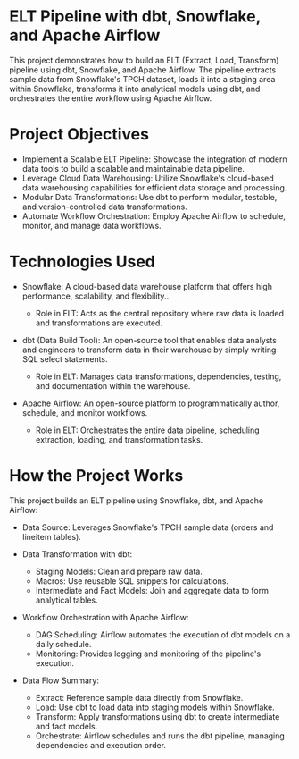 ELT Pipeline with dbt, Snowflake, and Apache Airflow
========

This project demonstrates how to build an ELT (Extract, Load, Transform) pipeline using dbt, Snowflake, and Apache Airflow. The pipeline extracts sample data from Snowflake's TPCH dataset, loads it into a staging area within Snowflake, transforms it into analytical models using dbt, and orchestrates the entire workflow using Apache Airflow.

Project Objectives
================

- Implement a Scalable ELT Pipeline: Showcase the integration of modern data tools to build a scalable and maintainable data pipeline.
- Leverage Cloud Data Warehousing: Utilize Snowflake's cloud-based data warehousing capabilities for efficient data storage and processing.
- Modular Data Transformations: Use dbt to perform modular, testable, and version-controlled data transformations.
- Automate Workflow Orchestration: Employ Apache Airflow to schedule, monitor, and manage data workflows.

Technologies Used
===========================

- Snowflake: A cloud-based data warehouse platform that offers high performance, scalability, and flexibility..

    - Role in ELT: Acts as the central repository where raw data is loaded and transformations are executed.
- dbt (Data Build Tool): An open-source tool that enables data analysts and engineers to transform data in their warehouse by simply writing SQL select statements.

    - Role in ELT: Manages data transformations, dependencies, testing, and documentation within the warehouse.
- Apache Airflow: An open-source platform to programmatically author, schedule, and monitor workflows.

    - Role in ELT: Orchestrates the entire data pipeline, scheduling extraction, loading, and transformation tasks.


How the Project Works
=================================

This project builds an ELT pipeline using Snowflake, dbt, and Apache Airflow:

- Data Source: Leverages Snowflake's TPCH sample data (orders and lineitem tables).

- Data Transformation with dbt:

    - Staging Models: Clean and prepare raw data.
    - Macros: Use reusable SQL snippets for calculations.
    - Intermediate and Fact Models: Join and aggregate data to form analytical tables.
- Workflow Orchestration with Apache Airflow:

    - DAG Scheduling: Airflow automates the execution of dbt models on a daily schedule.
    - Monitoring: Provides logging and monitoring of the pipeline's execution.
- Data Flow Summary:

    - Extract: Reference sample data directly from Snowflake.
    - Load: Use dbt to load data into staging models within Snowflake.
    - Transform: Apply transformations using dbt to create intermediate and fact models.
    - Orchestrate: Airflow schedules and runs the dbt pipeline, managing dependencies and execution order.
